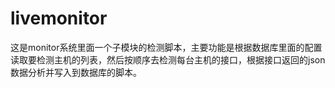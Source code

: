 # livemonitor
这是monitor系统里面一个子模块的检测脚本，主要功能是根据数据库里面的配置读取要检测主机的列表，然后按顺序去检测每台主机的接口，根据接口返回的json数据分析并写入到数据库的脚本。
